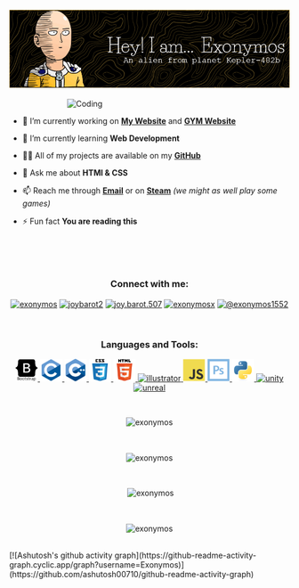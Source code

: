 ![Header](github-header-image.png)
<br>
<br><img align="right" alt="Coding" width="400" src="https://camo.githubusercontent.com/c1dcb74cc1c1835b1d716f5051499a2814c683c806b15f04b0eba492863703e9/68747470733a2f2f63646e2e6472696262626c652e636f6d2f75736572732f3733303730332f73637265656e73686f74732f363538313234332f6176656e746f2e676966">
<br>

- 🔭 I’m currently working on **[My Website](https://exonymos.github.io/)** and **[GYM Website](https://exonymos.github.io/MuscleMansion.github.io/)**

- 🌱 I’m currently learning **Web Development**

- 👨‍💻 All of my projects are available on my **[GitHub](https://github.com/Exonymos)**

- 💬 Ask me about **HTMl & CSS**

- 📫 Reach me through **[Email](mailto:joybarot720@gmail.com)** or on **[Steam](https://steamcommunity.com/id/exonymos/)** <em>(we might as well play some games)</em>

- ⚡ Fun fact **You are reading this**

<br><br><br>
<h3 align="center">Connect with me:</h3>
<p align="center">
<a href="https://codepen.io/exonymos" target="blank"><img align="center" src="https://raw.githubusercontent.com/rahuldkjain/github-profile-readme-generator/master/src/images/icons/Social/codepen.svg" alt="exonymos" height="30" width="40" /></a>
<a href="https://twitter.com/joybarot2" target="blank"><img align="center" src="https://raw.githubusercontent.com/rahuldkjain/github-profile-readme-generator/master/src/images/icons/Social/twitter.svg" alt="joybarot2" height="30" width="40" /></a>
<a href="https://fb.com/joy.barot.507" target="blank"><img align="center" src="https://raw.githubusercontent.com/rahuldkjain/github-profile-readme-generator/master/src/images/icons/Social/facebook.svg" alt="joy.barot.507" height="30" width="40" /></a>
<a href="https://instagram.com/exonymosx" target="blank"><img align="center" src="https://raw.githubusercontent.com/rahuldkjain/github-profile-readme-generator/master/src/images/icons/Social/instagram.svg" alt="exonymosx" height="30" width="40" /></a>
<a href="https://www.youtube.com/c/@exonymos1552" target="blank"><img align="center" src="https://raw.githubusercontent.com/rahuldkjain/github-profile-readme-generator/master/src/images/icons/Social/youtube.svg" alt="@exonymos1552" height="30" width="40" /></a>
</p>
<br>
<h3 align="center">Languages and Tools:</h3>
<p align="center"> <a href="https://getbootstrap.com" target="_blank" rel="noreferrer"> <img src="https://raw.githubusercontent.com/devicons/devicon/master/icons/bootstrap/bootstrap-plain-wordmark.svg" alt="bootstrap" width="40" height="40"/> </a> <a href="https://www.cprogramming.com/" target="_blank" rel="noreferrer"> <img src="https://raw.githubusercontent.com/devicons/devicon/master/icons/c/c-original.svg" alt="c" width="40" height="40"/> </a> <a href="https://www.w3schools.com/cpp/" target="_blank" rel="noreferrer"> <img src="https://raw.githubusercontent.com/devicons/devicon/master/icons/cplusplus/cplusplus-original.svg" alt="cplusplus" width="40" height="40"/> </a> <a href="https://www.w3schools.com/css/" target="_blank" rel="noreferrer"> <img src="https://raw.githubusercontent.com/devicons/devicon/master/icons/css3/css3-original-wordmark.svg" alt="css3" width="40" height="40"/> </a> <a href="https://www.w3.org/html/" target="_blank" rel="noreferrer"> <img src="https://raw.githubusercontent.com/devicons/devicon/master/icons/html5/html5-original-wordmark.svg" alt="html5" width="40" height="40"/> </a> <a href="https://www.adobe.com/in/products/illustrator.html" target="_blank" rel="noreferrer"> <img src="https://www.vectorlogo.zone/logos/adobe_illustrator/adobe_illustrator-icon.svg" alt="illustrator" width="40" height="40"/> </a> <a href="https://developer.mozilla.org/en-US/docs/Web/JavaScript" target="_blank" rel="noreferrer"> <img src="https://raw.githubusercontent.com/devicons/devicon/master/icons/javascript/javascript-original.svg" alt="javascript" width="40" height="40"/> </a> <a href="https://www.photoshop.com/en" target="_blank" rel="noreferrer"> <img src="https://raw.githubusercontent.com/devicons/devicon/master/icons/photoshop/photoshop-line.svg" alt="photoshop" width="40" height="40"/> </a> <a href="https://www.python.org" target="_blank" rel="noreferrer"> <img src="https://raw.githubusercontent.com/devicons/devicon/master/icons/python/python-original.svg" alt="python" width="40" height="40"/> </a> <a href="https://unity.com/" target="_blank" rel="noreferrer"> <img src="https://www.vectorlogo.zone/logos/unity3d/unity3d-icon.svg" alt="unity" width="40" height="40"/> </a> <a href="https://unrealengine.com/" target="_blank" rel="noreferrer"> <img src="https://raw.githubusercontent.com/kenangundogan/fontisto/036b7eca71aab1bef8e6a0518f7329f13ed62f6b/icons/svg/brand/unreal-engine.svg" alt="unreal" width="40" height="40"/> </a> </p>
<br>
<p align="center"> <img src="https://komarev.com/ghpvc/?username=exonymos&label=Profile%20views&color=ffc300&style=flat" alt="exonymos" /> </p><br>

<p align="center"><img align="center" src="https://github-readme-stats.vercel.app/api/top-langs?username=exonymos&show_icons=true&theme=transparent&title_color=ffc300&text_color=ffc300&hide_border=true&locale=en&layout=compact" alt="exonymos" /></p>
<br>
<p align="center">&nbsp;<img align="center" src="https://github-readme-stats.vercel.app/api?username=exonymos&show_icons=true&theme=transparent&title_color=ffc300&text_color=ffc300&hide_border=true&locale=en" alt="exonymos" /></p>
<br>
<p align="center"><img align="center" src="https://github-readme-streak-stats.herokuapp.com/?user=exonymos&theme=transparent&hide_border=true" alt="exonymos" /></p>
<br>
[![Ashutosh's github activity graph](https://github-readme-activity-graph.cyclic.app/graph?username=Exonymos)](https://github.com/ashutosh00710/github-readme-activity-graph)
